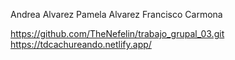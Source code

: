 Andrea Alvarez
Pamela Alvarez
Francisco Carmona

https://github.com/TheNefelin/trabajo_grupal_03.git
https://tdcachureando.netlify.app/

